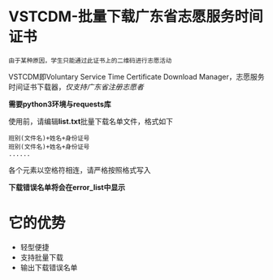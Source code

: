 # VSTCDM-批量下载广东省志愿服务时间证书
    由于某种原因，学生只能通过此证书上的二维码进行志愿活动

VSTCDM即Voluntary Service Time Certificate Download Manager，志愿服务时间证书下载器，*仅支持广东省注册志愿者*

**需要python3环境与requests库**

使用前，请编辑**list.txt**批量下载名单文件，格式如下

    班别(文件名)+姓名+身份证号
    班别(文件名)+姓名+身份证号
    ......
各个元素以空格符相连，请严格按照格式写入

**下载错误名单将会在error_list中显示**
# 它的优势
- 轻型便捷
- 支持批量下载
- 输出下载错误名单